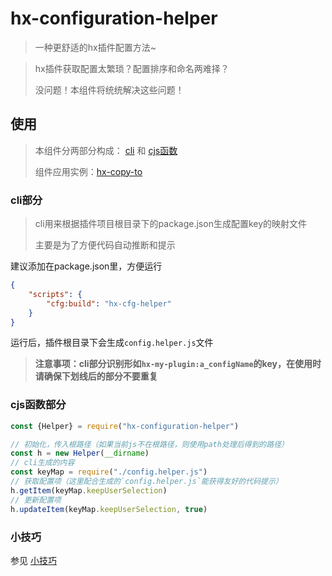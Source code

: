 # hx-configuration-helper

> 一种更舒适的hx插件配置方法~

>
> hx插件获取配置太繁琐？配置排序和命名两难择？
>
> 没问题！本组件将统统解决这些问题！

## 使用

> 本组件分两部分构成： [cli](#cli部分) 和 [cjs函数](#cjs函数部分)
> 
> 组件应用实例：[hx-copy-to](https://github.com/noah227/hx-copy-to)

### cli部分

> cli用来根据插件项目根目录下的package.json生成配置key的映射文件
>
> 主要是为了方便代码自动推断和提示

建议添加在package.json里，方便运行

```json
{
    "scripts": {
        "cfg:build": "hx-cfg-helper"
    }
}
```

运行后，插件根目录下会生成`config.helper.js`文件

> **注意事项：cli部分识别形如`hx-my-plugin:a_configName`的key，在使用时请确保下划线后的部分不要重复**

### cjs函数部分

```js
const {Helper} = require("hx-configuration-helper")

// 初始化，传入根路径（如果当前js不在根路径，则使用path处理后得到的路径）
const h = new Helper(__dirname)
// cli生成的内容
const keyMap = require("./config.helper.js")
// 获取配置项（这里配合生成的`config.helper.js`能获得友好的代码提示）
h.getItem(keyMap.keepUserSelection)
// 更新配置项
h.updateItem(keyMap.keepUserSelection, true)
```

### 小技巧

参见 [小技巧](./skill.md) 


